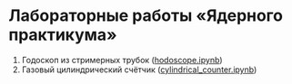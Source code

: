 # Лабораторные работы «Ядерного практикума»

1. Годоскоп из стримерных трубок ([hodoscope.ipynb](lab_1%2Fhodoscope.ipynb))
4. Газовый цилиндрический счётчик ([cylindrical_counter.ipynb](lab_4%2Fcylindrical_counter.ipynb))
